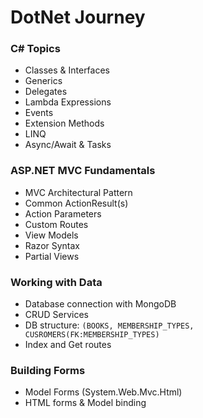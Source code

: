 # DotNet Journey

### C# Topics
- Classes & Interfaces
- Generics
- Delegates
- Lambda Expressions
- Events
- Extension Methods
- LINQ
- Async/Await & Tasks

### ASP.NET MVC Fundamentals
- MVC Architectural Pattern
- Common ActionResult(s)
- Action Parameters
- Custom Routes
- View Models
- Razor Syntax
- Partial Views

### Working with Data
- Database connection with MongoDB
- CRUD Services
- DB structure: `(BOOKS, MEMBERSHIP_TYPES, CUSROMERS(FK:MEMBERSHIP_TYPES)`
- Index and Get routes

### Building Forms
- Model Forms (System.Web.Mvc.Html)
- HTML forms & Model binding
